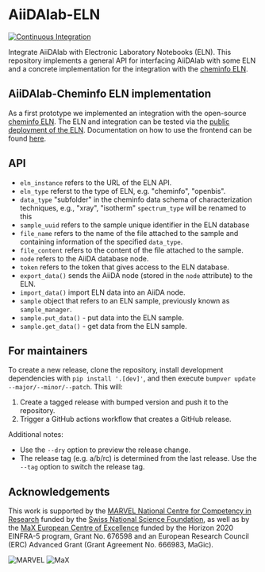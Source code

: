 # AiiDAlab-ELN

[![Continuous Integration](https://github.com/aiidalab/aiidalab-eln/actions/workflows/pre-commit.yml/badge.svg)](https://github.com/aiidalab/aiidalab-eln/actions/workflows/pre-commit.yml)

Integrate AiiDAlab with Electronic Laboratory Notebooks (ELN). This repository implements a general API for interfacing AiiDAlab with some ELN and a concrete implementation for the integration with the [cheminfo ELN](cheminfo.github.io/).

## AiiDAlab-Cheminfo ELN implementation

As a first prototype we implemented an integration with the open-source [cheminfo ELN](cheminfo.github.io/).
The ELN and integration can be tested via the [public deployment of the ELN](c6h6.org). Documentation on how to use the frontend can be found [here](docs.c6h6.org).

## API

- `eln_instance` refers to the URL of the ELN API.
- `eln_type` referst to the type of ELN, e.g. "cheminfo", "openbis".
- `data_type` "subfolder" in the cheminfo data schema of characterization techniques, e.g., "xray", "isotherm" `spectrum_type` will be renamed to this
- `sample_uuid` refers to the sample unique identifier in the ELN database
- `file_name` refers to the name of the file attached to the sample and containing information of the specified `data_type`.
- `file_content` refers to the content of the file attached to the sample.
- `node` refers to the AiiDA database node.
- `token` refers to the token that gives access to the ELN database.
- `export_data()` sends the AiiDA node (stored in the `node` attribute) to the ELN.
- `import_data()` import ELN data into an AiiDA node.
- `sample` object that refers to an ELN sample, previously known as `sample_manager`.
- `sample.put_data()` - put data into the ELN sample.
- `sample.get_data()` - get data from the ELN sample.

## For maintainers

To create a new release, clone the repository, install development dependencies with `pip install '.[dev]'`, and then execute `bumpver update --major/--minor/--patch`.
This will:

  1. Create a tagged release with bumped version and push it to the repository.
  2. Trigger a GitHub actions workflow that creates a GitHub release.

Additional notes:

  - Use the `--dry` option to preview the release change.
  - The release tag (e.g. a/b/rc) is determined from the last release.
    Use the `--tag` option to switch the release tag.

## Acknowledgements

This work is supported by the [MARVEL National Centre for Competency in Research](<http://nccr-marvel.ch>)
funded by the [Swiss National Science Foundation](<http://www.snf.ch/en>), as well as by the [MaX
European Centre of Excellence](<http://www.max-centre.eu/>) funded by the Horizon 2020 EINFRA-5 program,
Grant No. 676598 and an European Research Council (ERC) Advanced Grant (Grant Agreement No. 666983, MaGic).

![MARVEL](https://raw.githubusercontent.com/aiidalab/aiidalab/develop/miscellaneous/logos/MARVEL.png)
![MaX](https://raw.githubusercontent.com/aiidalab/aiidalab/develop/miscellaneous/logos/MaX.png)
